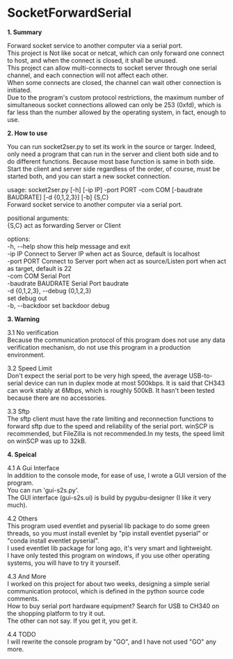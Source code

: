 # SocketForwardSerial
**1. Summary**
  
Forward socket service to another computer via a serial port.  
This project is Not like socat or netcat, which can only forward one connect to host, and when the connect is closed, it shall be unused.  
This project can allow multi-connects to socket server through one serial channel, and each connection will not affect each other.  
When some connects are closed, the channel can wait other connection is initiated.  
Due to the program's custom protocol restrictions, the maximum number of simultaneous socket connections allowed can only be 253 (0xfd), which is far less than the number allowed by the operating system, in fact, enough to use.   


**2. How to use**

You can run socket2ser.py to set its work in the source or targer. Indeed, only need a program that can run in the server and client both side and to do different functions. Because most base function is same in both side.  
Start the client and server side regardless of the order, of course, must be started both, and you can start a new socket connection.  
  
usage: socket2ser.py [-h] [-ip IP] -port PORT -com COM [-baudrate BAUDRATE] [-d {0,1,2,3}] [-b] {S,C}  
Forward socket service to another computer via a serial port.  
  
positional arguments:  
  {S,C}                 act as forwarding Server or Client  
  
options:  
  -h, --help            show this help message and exit  
  -ip IP                Connect to Server IP when act as Source, default is localhost  
  -port PORT            Connect to Server port when act as source/Listen port when act as target, default is 22  
  -com COM              Serial Port  
  -baudrate BAUDRATE    Serial Port baudrate  
  -d {0,1,2,3}, --debug {0,1,2,3}  
                          set debug out  
  -b, --backdoor        set backdoor debug  

  **3. Warning**  

  3.1 No verification  
  Because the communication protocol of this program does not use any data verification mechanism, do not use this program in a production environment.  
  
  3.2 Speed Limit  
  Don't expect the serial port to be very high speed, the average USB-to-serial device can run in duplex mode at most 500kbps. It is said that CH343 can work stably at 6Mbps, which is roughly 500kB. It hasn't been tested because there are no accessories.

  3.3 Sftp  
  The sftp client must have the rate limiting and reconnection functions to forward sftp due to the speed and reliability of the serial port. winSCP is recommended, but FileZilla is not recommended.In my tests, the speed limit on winSCP was up to 32kB.
  
  **4. Speical**
    
  4.1 A Gui Interface  
  In addition to the console mode, for ease of use, I wrote a GUI version of the program.  
  You can run 'gui-s2s.py'.  
  The GUI interface (gui-s2s.ui) is build by pygubu-designer (I like it very much).  
 
  4.2 Others  
  This program used eventlet and pyserial lib package to do some green threads, so you must install evenlet by "pip install eventlet pyserial" or "conda install eventlet pyserial".  
  I used eventlet lib package for long ago, it's very smart and lightweight.  
  I have only tested this program on windows, if you use other operating systems, you will have to try it yourself.  

  4.3 And More  
  I worked on this project for about two weeks, designing a simple serial communication protocol, which is defined in the python source code comments.  
  How to buy serial port hardware equipment? Search for USB to CH340 on the shopping platform to try it out.  
  The other can not say. If you get it, you get it.  

  4.4 TODO  
  I will rewrite the console program by "GO", and I have not used "GO" any more.

